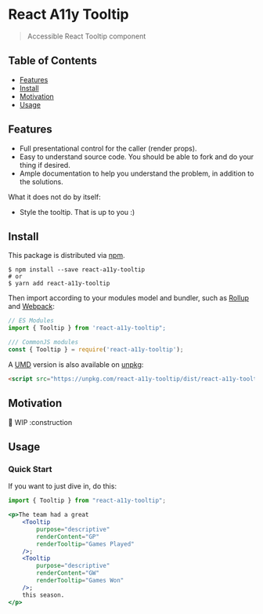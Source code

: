 # React A11y Tooltip

> Accessible React Tooltip component

## Table of Contents

* [Features](#features)
* [Install](#install)
* [Motivation](#motivation)
* [Usage](#usage)

## Features

* Full presentational control for the caller (render props).
* Easy to understand source code. You should be able to fork and do your thing if desired.
* Ample documentation to help you understand the problem, in addition to the solutions.

What it does not do by itself:

* Style the tooltip. That is up to you :)

## Install

This package is distributed via [npm](https://www.npmjs.com/get-npm).

```shell
$ npm install --save react-a11y-tooltip
# or
$ yarn add react-a11y-tooltip
```

Then import according to your modules model and bundler, such as [Rollup](https://rollupjs.org/guide/en) and [Webpack](https://webpack.js.org/):

```js
// ES Modules
import { Tooltip } from 'react-a11y-tooltip";

/// CommonJS modules
const { Tooltip } = require('react-a11y-tooltip');
```

A [UMD](https://github.com/umdjs/umd) version is also available on [unpkg](https://unpkg.com/):

```html
<script src="https://unpkg.com/react-a11y-tooltip/dist/react-a11y-tooltip.umd.js"></script>
```

## Motivation
:construction: WIP :construction

## Usage
### Quick Start

If you want to just dive in, do this:

```jsx
import { Tooltip } from "react-a11y-tooltip";

<p>The team had a great
    <Tooltip
        purpose="descriptive"
        renderContent="GP"
        renderTooltip="Games Played"
    />;
    <Tooltip
        purpose="descriptive"
        renderContent="GW"
        renderTooltip="Games Won"
    />;
    this season.
</p>
```
